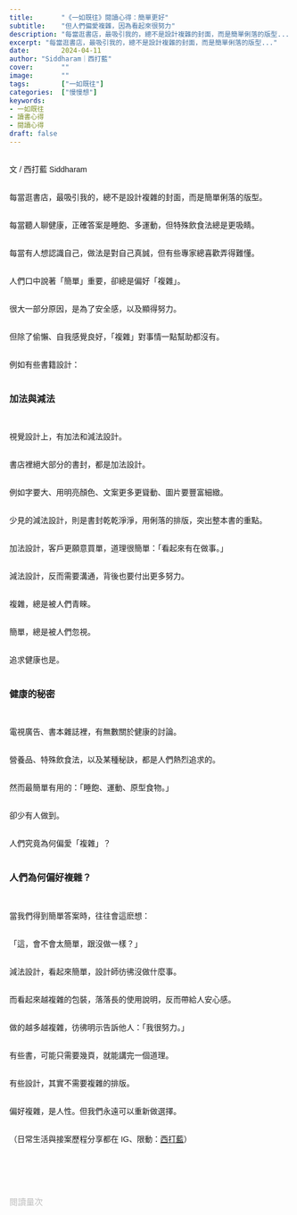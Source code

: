 ```yaml
---
title:       "《一如既往》閱讀心得：簡單更好"
subtitle:    "但人們偏愛複雜，因為看起來很努力"
description: "每當逛書店，最吸引我的，總不是設計複雜的封面，而是簡單俐落的版型..."
excerpt: "每當逛書店，最吸引我的，總不是設計複雜的封面，而是簡單俐落的版型..."
date:        2024-04-11
author: "Siddharam｜西打藍"
cover:       ""
image:       ""
tags:        ["一如既往"]
categories:  ["慢慢想"]
keywords:
- 一如既往
- 讀書心得
- 閱讀心得
draft: false
---
```


<article style="font-family: 'Noto Sans TC', '微軟正黑體', sans-serif; font-weight: 300;">

<br>文 / 西打藍 Siddharam<br><br>

每當逛書店，最吸引我的，總不是設計複雜的封面，而是簡單俐落的版型。<br><br>

每當聽人聊健康，正確答案是睡飽、多運動，但特殊飲食法總是更吸睛。<br><br>

每當有人想認識自己，做法是對自己真誠，但有些專家總喜歡弄得難懂。<br><br>

人們口中說著「簡單」重要，卻總是偏好「複雜」。<br><br>

很大一部分原因，是為了安全感，以及顯得努力。<br><br>

但除了偷懶、自我感覺良好，「複雜」對事情一點幫助都沒有。<br><br>

例如有些書籍設計：<br><br>


<h3 class="article-h1-color">加法與減法</h3><br>

視覺設計上，有加法和減法設計。<br><br>

書店裡絕大部分的書封，都是加法設計。<br><br>

例如字要大、用明亮顏色、文案更多更聳動、圖片要豐富細緻。<br><br>

少見的減法設計，則是書封乾乾淨淨，用俐落的排版，突出整本書的重點。<br><br>

加法設計，客戶更願意買單，道理很簡單：「看起來有在做事。」<br><br>

減法設計，反而需要溝通，背後也要付出更多努力。<br><br>

複雜，總是被人們青睞。<br><br>

簡單，總是被人們忽視。<br><br>

追求健康也是。<br><br>


<h3 class="article-h1-color">健康的秘密</h3><br>

電視廣告、書本雜誌裡，有無數關於健康的討論。<br><br>

營養品、特殊飲食法，以及某種秘訣，都是人們熱烈追求的。<br><br>

然而最簡單有用的：「睡飽、運動、原型食物。」<br><br>

卻少有人做到。<br><br>

人們究竟為何偏愛「複雜」？<br><br>


<h3 class="article-h1-color">人們為何偏好複雜？</h3><br>

當我們得到簡單答案時，往往會這麽想：<br><br>

「這，會不會太簡單，跟沒做一樣？」<br><br>

減法設計，看起來簡單，設計師彷彿沒做什麼事。<br><br>

而看起來越複雜的包裝，落落長的使用說明，反而帶給人安心感。<br><br>

做的越多越複雜，彷彿明示告訴他人：「我很努力。」<br><br>

有些書，可能只需要幾頁，就能講完一個道理。<br><br>

有些設計，其實不需要複雜的排版。<br><br>

偏好複雜，是人性。但我們永遠可以重新做選擇。<br><br>



<!-- 
因為複雜顯得用力，好像更有產出，然而這是陷阱。
舉例，減法設計、加法設計。
很多文案、亮色、字要大、圖片豐富細緻，

反而乾乾淨淨、簡單，可以突出。
偷懶做法，客戶會買單
減法，反而需要很多溝通
我做這麼多品牌設計案、網站案，都會堅持跟客戶溝通。 -->


<!-- 
<!-- 案例 > 證明案例 > 壞處 > 怎麼改變（列步驟） > 結語總結金句 -->


（日常生活與接案歷程分享都在 IG、限動：<a href="https://www.instagram.com/sidd.blue/" target="_blank">西打藍</a>）<br><br>

<!-- <h3 class="article-h1-color"></h3><br> -->





<br><br><br>

</article>

<div style="color: #bfbfbf; font-size: 15px;" id="busuanzi_container_page_pv">
  閱讀量<span id="busuanzi_value_page_pv"></span>次
</div>

<script src="../../js/post.js"></script>
